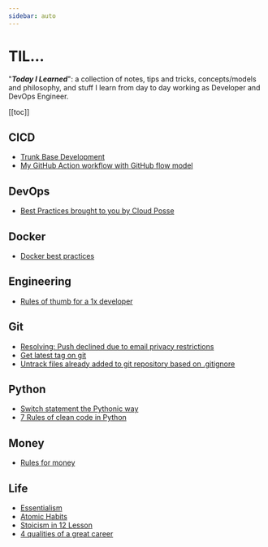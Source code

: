 ```yaml
---
sidebar: auto
---
```


# TIL...

"***Today I Learned***": a collection of notes, tips and tricks, concepts/models and philosophy, and stuff I learn from day to day working as Developer and DevOps Engineer.

[[toc]]

## CICD

* [Trunk Base Development](./cicd/1.md)
* [My GitHub Action workflow with GitHub flow model](./cicd/2.md)

## DevOps

* [Best Practices brought to you by Cloud Posse](./devops/1.md)

## Docker

* [Docker best practices](./docker/1.md)

## Engineering

* [Rules of thumb for a 1x developer](./engineering/1.md)

## Git

* [Resolving: Push declined due to email privacy restrictions](./git/1.md)
* [Get latest tag on git](./git/2.md)
* [Untrack files already added to git repository based on .gitignore](./git/3.md)

## Python

* [Switch statement the Pythonic way](./python/1.md)
* [7 Rules of clean code in Python](./python/2.md)

## Money

* [Rules for money](./money/1.md)

## Life

* [Essentialism](./life/1.md)
* [Atomic Habits](./life/2.md)
* [Stoicism in 12 Lesson](./life/3.md)
* [4 qualities of a great career](./life/4.md)